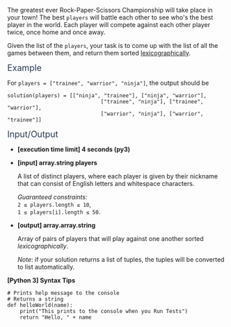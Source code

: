 <p>The greatest ever Rock-Paper-Scissors Championship will take place in your town! The best <code>players</code> will battle each other to see who's the best player in the world. Each player will compete against each other player twice, once home and once away.</p>
<p>Given the list of the <code>players</code>, your task is to come up with the list of all the games between them, and return them sorted <a href="keyword://lexicographical-order-for-arrays" target="_blank">lexicographically</a>.</p>
<p><span class="markdown--header" style="color:#2b3b52;font-size:1.4em">Example</span></p>
<p>For <code>players = ["trainee", "warrior", "ninja"]</code>, the output should be</p>
<pre><code>solution(players) = [["ninja", "trainee"], ["ninja", "warrior"], 
                              ["trainee", "ninja"], ["trainee", "warrior"], 
                              ["warrior", "ninja"], ["warrior", "trainee"]]
</code></pre>
<p><span class="markdown--header" style="color:#2b3b52;font-size:1.4em">Input/Output</span></p>
<ul>
<li>
<p><strong>[execution time limit] 4 seconds (py3)</strong></p>
</li>
<li>
<p><strong>[input] array.string players</strong></p>
<p>A list of distinct players, where each player is given by their nickname that can consist of English letters and whitespace characters.</p>
<p><em>Guaranteed constraints:</em><br />
<code>2 ≤ players.length ≤ 10</code>,<br />
<code>1 ≤ players[i].length ≤ 50</code>.</p>
</li>
<li>
<p><strong>[output] array.array.string</strong></p>
<p>Array of pairs of players that will play against one another sorted <em>lexicographically</em>.</p>
<p><em>Note</em>: if your solution returns a list of tuples, the tuples will be converted to list automatically.</p>
</li>
</ul>
<p><strong>[Python 3] Syntax Tips</strong></p>
<pre><code class="language-python"><span class="hljs-comment"># Prints help message to the console</span>
<span class="hljs-comment"># Returns a string</span>
<span class="hljs-keyword">def</span> <span class="hljs-title function_">helloWorld</span>(<span class="hljs-params">name</span>):
    <span class="hljs-built_in">print</span>(<span class="hljs-string">"This prints to the console when you Run Tests"</span>)
    <span class="hljs-keyword">return</span> <span class="hljs-string">"Hello, "</span> + name

</code></pre>
